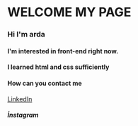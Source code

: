 
<h1>
  WELCOME MY PAGE  
</h1>


<h3>Hi I'm arda</h3>
<h4>I'm interested in front-end right now.</h4>
<h4>I learned html and css sufficiently</h4>
<h4>How can you contact me</h4>
<a href="https://www.linkedin.com/in/arda-demirel-36556021b/" target="_blank">LinkedIn</a>
<h5>İnstagram</h5>


